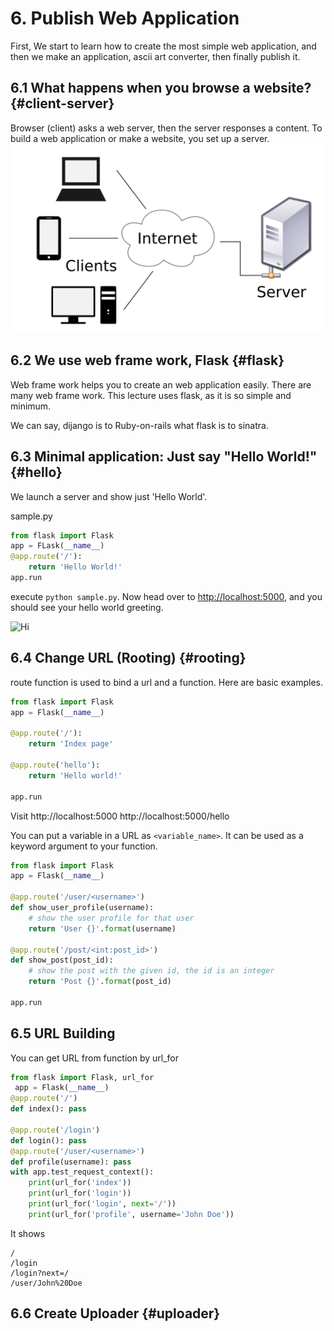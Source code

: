 # 6. Publish Web Application
First, We start to learn how to create the most simple web application, and then we make an application, ascii art converter, then finally publish it.

## 6.1 What happens when you browse a website? {#client-server}

Browser (client) asks a web server, then the server responses a content. To build a web application or make a website, you set up a server.
![client-server](../images/client-server.png)


## 6.2 We use web frame work, Flask {#flask}
Web frame work helps you to create an web application easily. There are many web frame work. This lecture uses flask, as it is so simple and minimum.

We can say, dijango is to Ruby-on-rails what flask is to sinatra.

## 6.3 Minimal application: Just say "Hello World!" {#hello}

We launch a server and show just 'Hello World'.

sample.py
```py
from flask import Flask
app = FLask(__name__)
@app.route('/'):
    return 'Hello World!'
app.run
```

execute ```python sample.py```.
Now head over to [http://localhost:5000](http://localhost:5000), and you should see your hello world greeting.

![Hi](../img/hello.png)


## 6.4 Change URL (Rooting) {#rooting}

route function is used to bind a url and a function. Here are basic examples.

```py
from flask import Flask
app = Flask(__name__)

@app.route('/'):
    return 'Index page'

@app.route('hello'):
    return 'Hello world!'

app.run
```

Visit
http://localhost:5000
http://localhost:5000/hello


You can put a variable in a URL as ```<variable_name>```. It can be used as a keyword argument to your function.


```py
from flask import Flask
app = Flask(__name__)

@app.route('/user/<username>')
def show_user_profile(username):
    # show the user profile for that user
    return 'User {}'.format(username)

@app.route('/post/<int:post_id>')
def show_post(post_id):
    # show the post with the given id, the id is an integer
    return 'Post {}'.format(post_id)

app.run
```

## 6.5 URL Building

You can get URL from function by url_for


```py
from flask import Flask, url_for
 app = Flask(__name__)
@app.route('/')
def index(): pass

@app.route('/login')
def login(): pass
@app.route('/user/<username>')
def profile(username): pass
with app.test_request_context():
    print(url_for('index'))
    print(url_for('login'))
    print(url_for('login', next='/'))
    print(url_for('profile', username='John Doe'))
```

It shows
```
/
/login
/login?next=/
/user/John%20Doe
```

## 6.6 Create Uploader {#uploader}


